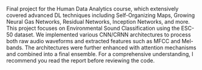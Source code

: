 Final project for the Human Data Analytics course, which extensively covered advanced DL techniques including Self-Organizing Maps, Growing Neural Gas Networks, Residual Networks, Inception Networks, and more. This project focuses on Environmental Sound Classification using the ESC-50 dataset. We implemented various CNN/CRNN architectures to process both raw audio waveforms and extracted features such as MFCC and Mel-bands. The architectures were further enhanced with attention mechanisms and combined into a final ensemble. For a comprehensive understanding, I recommend you read the report before reviewing the code.
